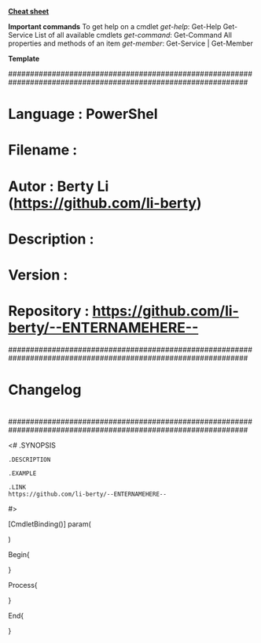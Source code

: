 <b><u>Cheat sheet</u></b>

<b>Important commands</b>
To get help on a cmdlet <i>get-help</i>:
	Get-Help Get-Service 
List of all available cmdlets <i>get-command</i>:
	Get-Command 
All properties and methods of an item <i>get-member</i>:
	Get-Service | Get-Member

<b>Template</b>

###############################################################################################################
# Language     :  PowerShel
# Filename     :  
# Autor        :  Berty Li (https://github.com/li-berty)
# Description  :  
# Version      : 
# Repository   :  https://github.com/li-berty/--ENTERNAMEHERE--
###############################################################################################################
#
# Changelog
#
###############################################################################################################

<#
    .SYNOPSIS
    
    .DESCRIPTION
    
    .EXAMPLE
    
    .LINK
    https://github.com/li-berty/--ENTERNAMEHERE--
#>

[CmdletBinding()]
param(

)

Begin{

}

Process{

}

End{

}

